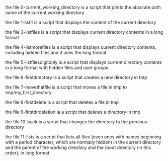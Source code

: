 the file 0-current_working_directory is a script that prints the absolute path name of the current working directory

the file 1-listit is a script that displays the content of the current directory

the file 3-listfiles is a script that displays current directory contents in a long format

the file 4-listmorefiles is a script that displays current directory contents, including hidden files and it uses the long format


the file 5-listfilesdigitonly is a script that displays current directory contents in a long format with hidden files and user groups

the file 6-firstdirectory is a script that creates a new directory in tmp

the file 7-movethatfile is a script that moves a file in tmp to tmp/my_first_directory


the file 8-firstdelete is a script that deletes a file in tmp


the file 9-firstdirdeletion ia a script that deletes a directory in tmp


the file 10-back is a script that changes the directory to the precious directory

the file 11-lists is a script that lists all files (even ones with names beginning with a period character, which are normally hidden) in the current directory and the parent of the working directory and the /boot directory (in this order), in long format.



